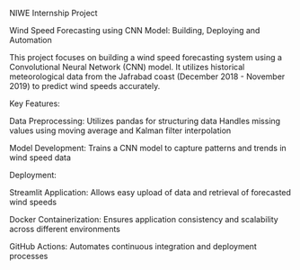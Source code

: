 NIWE Internship Project

Wind Speed Forecasting using CNN Model: Building, Deploying and Automation

This project focuses on building a wind speed forecasting system using a Convolutional Neural Network (CNN) model. It utilizes historical meteorological data from the Jafrabad coast (December 2018 - November 2019) to predict wind speeds accurately.

Key Features:

Data Preprocessing:
Utilizes pandas for structuring data
Handles missing values using moving average and Kalman filter interpolation

Model Development:
Trains a CNN model to capture patterns and trends in wind speed data

Deployment:

Streamlit Application:
Allows easy upload of data and retrieval of forecasted wind speeds

Docker Containerization:
Ensures application consistency and scalability across different environments

GitHub Actions:
Automates continuous integration and deployment processes
